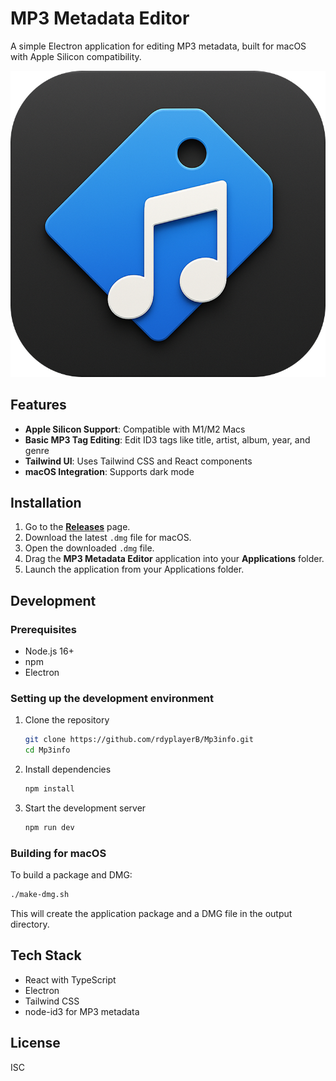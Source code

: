# MP3 Metadata Editor

A simple Electron application for editing MP3 metadata, built for macOS with Apple Silicon compatibility.

![MP3 Metadata Editor](assets/icon.png)

## Features

- **Apple Silicon Support**: Compatible with M1/M2 Macs
- **Basic MP3 Tag Editing**: Edit ID3 tags like title, artist, album, year, and genre
- **Tailwind UI**: Uses Tailwind CSS and React components
- **macOS Integration**: Supports dark mode

## Installation

1.  Go to the [**Releases**](https://github.com/rdyplayerB/Mp3info/releases) page.
2.  Download the latest `.dmg` file for macOS.
3.  Open the downloaded `.dmg` file.
4.  Drag the **MP3 Metadata Editor** application into your **Applications** folder.
5.  Launch the application from your Applications folder.

## Development

### Prerequisites

- Node.js 16+
- npm
- Electron

### Setting up the development environment

1. Clone the repository
   ```bash
   git clone https://github.com/rdyplayerB/Mp3info.git
   cd Mp3info
   ```

2. Install dependencies
   ```bash
   npm install
   ```

3. Start the development server
   ```bash
   npm run dev
   ```

### Building for macOS

To build a package and DMG:

```bash
./make-dmg.sh
```

This will create the application package and a DMG file in the output directory.

## Tech Stack

- React with TypeScript
- Electron
- Tailwind CSS
- node-id3 for MP3 metadata

## License

ISC 